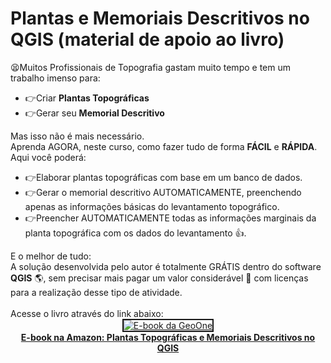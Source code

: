 # Plantas e Memoriais Descritivos no QGIS (material de apoio ao livro)

😫Muitos Profissionais de Topografia gastam muito tempo e tem um
trabalho imenso para:<br>
<ul>
  <li>👉Criar <span style="font-weight: bold;">Plantas
Topogr&aacute;ficas</span></li>
  <li>👉Gerar seu <span style="font-weight: bold;">Memorial
Descritivo</span></li>
</ul>
Mas isso n&atilde;o &eacute; mais necess&aacute;rio.<br>
Aprenda AGORA, neste curso, como fazer tudo de forma <span
 style="font-weight: bold;">F&Aacute;CIL</span> e <span
 style="font-weight: bold;">R&Aacute;PIDA</span>.<br>
Aqui voc&ecirc; poder&aacute;:<br>
<ul>
  <li>👉Elaborar plantas topogr&aacute;ficas com base em um
banco de dados.</li>
  <li>👉Gerar o memorial descritivo AUTOMATICAMENTE, preenchendo
apenas as informa&ccedil;&otilde;es b&aacute;sicas do
levantamento topogr&aacute;fico.</li>
  <li>👉Preencher AUTOMATICAMENTE todas as
informa&ccedil;&otilde;es marginais da planta
topogr&aacute;fica com os dados do levantamento 👍.</li>
</ul>
E o melhor de tudo:<br>
A solu&ccedil;&atilde;o desenvolvida pelo autor &eacute;
totalmente GR&Aacute;TIS dentro do software <span
 style="font-weight: bold;">QGIS</span> 🌎, sem
precisar mais pagar um valor consider&aacute;vel 💸 com
licen&ccedil;as para a realiza&ccedil;&atilde;o desse tipo
de atividade.<br>
<br>
Acesse o livro atrav&eacute;s do link abaixo:<br>
<div style="text-align: center;"><a
 href="https://www.amazon.com/gp/product/B09B9LMD6M"><img
 style="border: 2px solid ;" alt="E-book da GeoOne"
 title="cique aqui!"
 src="https://m.media-amazon.com/images/I/51BQ2N601GL.jpg"></a>
<br>
</div>
<div style="text-align: center;"><a
 style="font-weight: bold;"
 href="https://pay.hotmart.com/next/E65726094A">E-book na Amazon: Plantas Topogr&aacute;ficas
e Memoriais Descritivos no QGIS</a></div>





